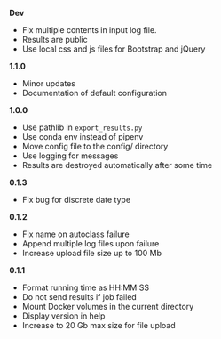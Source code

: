 **Dev**
- Fix multiple contents in input log file.
- Results are public
- Use local css and js files for Bootstrap and jQuery


**1.1.0**
- Minor updates
- Documentation of default configuration 
  
**1.0.0**
- Use pathlib in `export_results.py`
- Use conda env instead of pipenv
- Move config file to the config/ directory
- Use logging for messages
- Results are destroyed automatically after some time

**0.1.3**
- Fix bug for discrete date type

**0.1.2**
- Fix name on autoclass failure
- Append multiple log files upon failure
- Increase upload file size up to 100 Mb

**0.1.1**
- Format running time as HH:MM:SS
- Do not send results if job failed
- Mount Docker volumes in the current directory
- Display version in help
- Increase to 20 Gb max size for file upload
